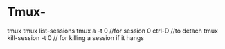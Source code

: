 # Tmux-
tmux 
tmux list-sessions
tmux a -t 0  //for session 0
ctrl-D //to detach
tmux kill-session -t 0 // for killing a session if it hangs 

